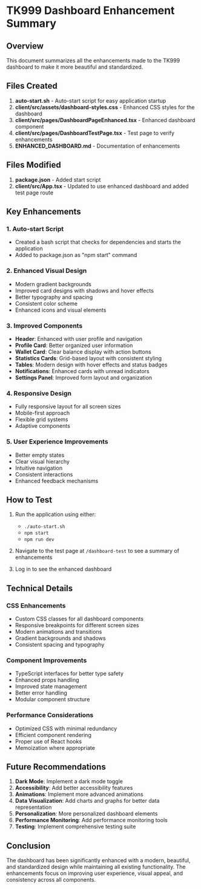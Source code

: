 # TK999 Dashboard Enhancement Summary

## Overview
This document summarizes all the enhancements made to the TK999 dashboard to make it more beautiful and standardized.

## Files Created

1. **auto-start.sh** - Auto-start script for easy application startup
2. **client/src/assets/dashboard-styles.css** - Enhanced CSS styles for the dashboard
3. **client/src/pages/DashboardPageEnhanced.tsx** - Enhanced dashboard component
4. **client/src/pages/DashboardTestPage.tsx** - Test page to verify enhancements
5. **ENHANCED_DASHBOARD.md** - Documentation of enhancements

## Files Modified

1. **package.json** - Added start script
2. **client/src/App.tsx** - Updated to use enhanced dashboard and added test page route

## Key Enhancements

### 1. Auto-start Script
- Created a bash script that checks for dependencies and starts the application
- Added to package.json as "npm start" command

### 2. Enhanced Visual Design
- Modern gradient backgrounds
- Improved card designs with shadows and hover effects
- Better typography and spacing
- Consistent color scheme
- Enhanced icons and visual elements

### 3. Improved Components
- **Header**: Enhanced with user profile and navigation
- **Profile Card**: Better organized user information
- **Wallet Card**: Clear balance display with action buttons
- **Statistics Cards**: Grid-based layout with consistent styling
- **Tables**: Modern design with hover effects and status badges
- **Notifications**: Enhanced cards with unread indicators
- **Settings Panel**: Improved form layout and organization

### 4. Responsive Design
- Fully responsive layout for all screen sizes
- Mobile-first approach
- Flexible grid systems
- Adaptive components

### 5. User Experience Improvements
- Better empty states
- Clear visual hierarchy
- Intuitive navigation
- Consistent interactions
- Enhanced feedback mechanisms

## How to Test

1. Run the application using either:
   - `./auto-start.sh`
   - `npm start`
   - `npm run dev`

2. Navigate to the test page at `/dashboard-test` to see a summary of enhancements

3. Log in to see the enhanced dashboard

## Technical Details

### CSS Enhancements
- Custom CSS classes for all dashboard components
- Responsive breakpoints for different screen sizes
- Modern animations and transitions
- Gradient backgrounds and shadows
- Consistent spacing and typography

### Component Improvements
- TypeScript interfaces for better type safety
- Enhanced props handling
- Improved state management
- Better error handling
- Modular component structure

### Performance Considerations
- Optimized CSS with minimal redundancy
- Efficient component rendering
- Proper use of React hooks
- Memoization where appropriate

## Future Recommendations

1. **Dark Mode**: Implement a dark mode toggle
2. **Accessibility**: Add better accessibility features
3. **Animations**: Implement more advanced animations
4. **Data Visualization**: Add charts and graphs for better data representation
5. **Personalization**: More personalized dashboard elements
6. **Performance Monitoring**: Add performance monitoring tools
7. **Testing**: Implement comprehensive testing suite

## Conclusion

The dashboard has been significantly enhanced with a modern, beautiful, and standardized design while maintaining all existing functionality. The enhancements focus on improving user experience, visual appeal, and consistency across all components.